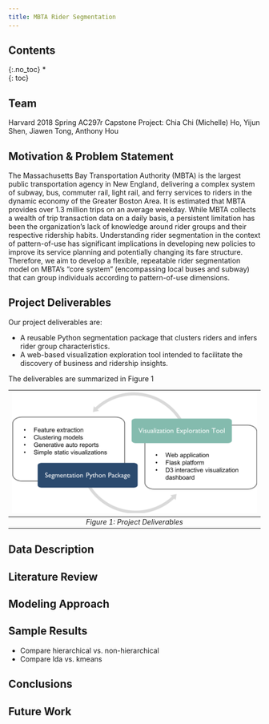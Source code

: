 ```yaml
---
title: MBTA Rider Segmentation
---
```


## Contents
{:.no_toc}
*  
{: toc}

## Team
Harvard 2018 Spring AC297r Capstone Project: Chia Chi (Michelle) Ho, Yijun Shen, Jiawen Tong, Anthony Hou

## Motivation & Problem Statement  

The Massachusetts Bay Transportation Authority (MBTA) is the largest public transportation agency in New England, delivering a complex system of subway, bus, commuter rail, light rail, and ferry services to riders in the dynamic economy of the Greater Boston Area. It is estimated that MBTA provides over 1.3 million trips on an average weekday. 
	While MBTA collects a wealth of trip transaction data on a daily basis, a persistent limitation has been the organization’s lack of knowledge around rider groups and their respective ridership habits. Understanding rider segmentation in the context of pattern-of-use has significant implications in developing new policies to improve its service planning and potentially changing its fare structure. Therefore, we aim to develop a flexible, repeatable rider segmentation model on MBTA’s “core system” (encompassing local buses and subway) that can group individuals according to pattern-of-use dimensions. 


## Project Deliverables
Our project deliverables are:

- A reusable Python segmentation package that clusters riders and infers rider group characteristics.
- A web-based visualization exploration tool intended to facilitate the discovery of business and ridership insights.

The deliverables are summarized in Figure 1


| ![Project Deliverables](img/project_deliverables.png)| 
|:--:| 
| *Figure 1: Project Deliverables* |



## Data Description



## Literature Review

## Modeling Approach

## Sample Results
- Compare hierarchical vs. non-hierarchical
- Compare lda vs. kmeans

## Conclusions

## Future Work
